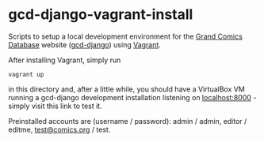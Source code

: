 # gcd-django-vagrant-install
Scripts to setup a local development environment for the [Grand Comics Database](http://www.comics.org/) website ([gcd-django](https://github.com/GrandComicsDatabase/gcd-django/)) using [Vagrant](https://www.vagrantup.com/).

After installing Vagrant, simply run

    vagrant up

in this directory and, after a little while, you should have a VirtualBox VM running a gcd-django development installation listening on [localhost:8000](http://localhost:8000/) - simply visit this link to test it.

Preinstalled accounts are (username / password): admin / admin, editor / editme, test@comics.org / test.
